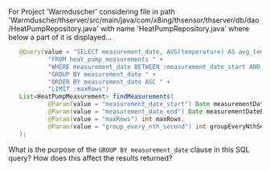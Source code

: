 For Project 'Warmduscher' considering file in path 'Warmduscher/thserver/src/main/java/com/x8ing/thsensor/thserver/db/dao/HeatPumpRepository.java' with name 'HeatPumpRepository.java' where below a part of it is displayed... 

```java
   @Query(value = "SELECT measurement_date, AVG(temperature) AS avg_temperature " +
           "FROM heat_pump_measurements " +
           "WHERE measurement_date BETWEEN :measurement_date_start AND :measurement_date_end " +
           "GROUP BY measurement_date " +
           "ORDER BY measurement_date ASC " +
           "LIMIT :maxRows")
   List<HeatPumpMeasurement> findMeasurements(
           @Param(value = "measurement_date_start") Date measurementDateStart,
           @Param(value = "measurement_date_end") Date measurementDateEnd,
           @Param(value = "maxRows") int maxRows,
           @Param(value = "group_every_nth_second") int groupEveryNthSecond
   );
```

What is the purpose of the `GROUP BY measurement_date` clause in this SQL query?  How does this affect the results returned?